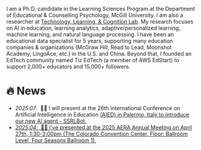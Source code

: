 I am a Ph.D. candidate in the Learning Sciences Program at the Department of Educational & Counselling Psychology, McGill University. I am also a researcher at <a href='https://tlclab.owlstown.net'>Technology, Learning, & Cognition Lab</a>. My research focuses on AI in education, learning analytics, adaptive/personalized learning, machine learning, and natural language processing. I have been an educational data specialist for 5 years, supporting many education companies & organizations (McGraw Hill, Read to Lead, Moonshot Academy, LingoAce, etc.) in the U.S. and China. Beyond that, I founded an EdTech community named Tiz EdTech (a member of AWS EdStart) to support 2,000+ educators and 15,000+ followers. 

# 🔥 News
- *2025.07*: &nbsp;🤖🤖 I will present at the 26th International Conference on Artificial Intelligence in Education  <a href='https://aied2025.itd.cnr.it'>(AIED) in Palermo, Italy to introduce our new AI agent - SSRLBot.
- *2025.04*: &nbsp;🎉🎉 I've presented at the 2025 AERA Annual Meeting on April 27th, 1:30-3:00pm (The Colorado Convention Center, Floor: Ballroom Level, Four Seasons Ballroom 1). 
